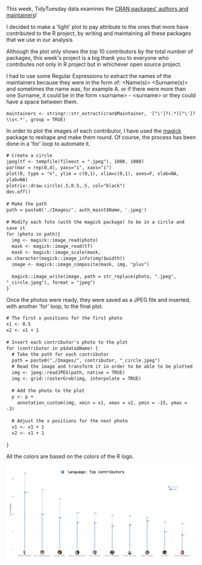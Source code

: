 This week, TidyTuesday data examines the [CRAN packages' authors and maintainers](https://github.com/schochastics/CRAN_collaboration)!

I decided to make a 'light' plot to pay attribute to the ones that more have contributed to the R project, by writing and maintaining all these packages that we use in our analysis. 

Although the plot only shows the top 10 contributors by the total number of packages, this week's project is a big thank you to everyone who contributes not only in R project but in whichever open source project. 

I had to use some Regular Expressions to extract the names of the maintainers because they were in the form of: <Name(s)> <Surname(s)> <email> and sometimes the name was, for example A. or if there were more than one Surname, it could be in the form \<surname\> - \<surname\> or they could have a space between them. 

```
maintainers <- stringr::str_extract(cran$Maintainer, '["\']?(.*)["\']?\\s<.*', group = TRUE)
```

In order to plot the images of each contributor, I have used the [magick](https://cran.r-project.org/web/packages/magick/index.html) package to reshape and make them round. Of course, the process has been done in a 'for' loop to automate it. 
```
# Create a circle
jpeg(tf <- tempfile(fileext = ".jpeg"), 1000, 1000)
par(mar = rep(0,4), yaxs="i", xaxs="i")
plot(0, type = "n", ylim = c(0,1), xlim=c(0,1), axes=F, xlab=NA, ylab=NA)
plotrix::draw.circle(.5,0.5,.5, col="black")
dev.off()

# Make the path
path = paste0('./Images/', auth_maint$Name, '.jpeg')

# Modify each foto (with the magick package) to be in a circle and save it
for (photo in path){
  img <- magick::image_read(photo)
  mask <- magick::image_read(tf)
  mask <- magick::image_scale(mask, as.character(magick::image_info(img)$width))
  image <- magick::image_composite(mask, img, "plus")

  magick::image_write(image, path = str_replace(photo, ".jpeg", "_circle.jpeg"), format = "jpeg")
}
```

Once the photos were ready, they were saved as a JPEG file and inserted, with another 'for' loop, to the final plot.

```
# The first x positions for the first photo
x1 <- 0.5
x2 <- x1 + 1

# Insert each contributor's photo to the plot
for (contributor in p$data$Name) {
  # Take the path for each contributor
  path = paste0("./Images/", contributor, "_circle.jpeg")
  # Read the image and transform it in order to be able to be plotted
  img <- jpeg::readJPEG(path, native = TRUE)
  img <- grid::rasterGrob(img, interpolate = TRUE)

  # Add the photo to the plot
  p <- p +
    annotation_custom(img, xmin = x1, xmax = x2, ymin = -15, ymax = -3)

  # Adjust the x positions for the next photo
  x1 <- x1 + 1
  x2 <- x1 + 1

}
```

All the colors are based on the colors of the R logo.

![](./Week_38.png)
